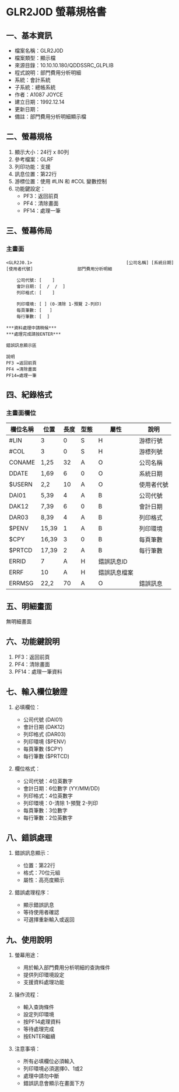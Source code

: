 # GLR2J0D 螢幕規格書

## 一、基本資訊
- 檔案名稱：GLR2J0D
- 檔案類型：顯示檔
- 來源目錄：10.10.10.180/QDDSSRC_GLPLIB
- 程式說明：部門費用分析明細
- 系統：會計系統
- 子系統：總帳系統
- 作者：A1087 JOYCE
- 建立日期：1992.12.14
- 更新日期：
- 備註：部門費用分析明細顯示檔

## 二、螢幕規格
1. 顯示大小：24行 x 80列
2. 參考檔案：GLRF
3. 列印功能：支援
4. 訊息位置：第22行
5. 游標位置：使用 #LIN 和 #COL 變數控制
6. 功能鍵設定：
   - PF3：返回前頁
   - PF4：清除畫面
   - PF14：處理一筆

## 三、螢幕佈局

### 主畫面
```
<GLR2J0.1>                                    [公司名稱] [系統日期]
[使用者代號]                 部門費用分析明細

    公司代號: [    ]
    會計日期: [  /  /  ]
    列印格式: [    ]

    列印環境: [ ] (0-清除 1-預覽 2-列印)
    每頁筆數: [   ]
    每行筆數: [  ]

***資料處理中請稍候***
***處理完成請按ENTER***

錯誤訊息顯示區

說明
PF3 =返回前頁
PF4 =清除畫面
PF14=處理一筆
```

## 四、紀錄格式

### 主畫面欄位
| 欄位名稱 | 位置 | 長度 | 型態 | 屬性 | 說明 |
|---------|------|------|------|------|------|
| #LIN | 3 | 0 | S | H | 游標行號 |
| #COL | 3 | 0 | S | H | 游標列號 |
| CONAME | 1,25 | 32 | A | O | 公司名稱 |
| DDATE | 1,69 | 6 | 0 | O | 系統日期 |
| $USERN | 2,2 | 10 | A | O | 使用者代號 |
| DAI01 | 5,39 | 4 | A | B | 公司代號 |
| DAK12 | 7,39 | 6 | 0 | B | 會計日期 |
| DAR03 | 8,39 | 4 | A | B | 列印格式 |
| $PENV | 15,39 | 1 | A | B | 列印環境 |
| $CPY | 16,39 | 3 | 0 | B | 每頁筆數 |
| $PRTCD | 17,39 | 2 | A | B | 每行筆數 |
| ERRID | 7 | A | H | 錯誤訊息ID |
| ERRF | 10 | A | H | 錯誤訊息檔案 |
| ERRMSG | 22,2 | 70 | A | O | 錯誤訊息 |

## 五、明細畫面
無明細畫面

## 六、功能鍵說明
1. PF3：返回前頁
2. PF4：清除畫面
3. PF14：處理一筆資料

## 七、輸入欄位驗證
1. 必填欄位：
   - 公司代號 (DAI01)
   - 會計日期 (DAK12)
   - 列印格式 (DAR03)
   - 列印環境 ($PENV)
   - 每頁筆數 ($CPY)
   - 每行筆數 ($PRTCD)

2. 欄位格式：
   - 公司代號：4位英數字
   - 會計日期：6位數字 (YY/MM/DD)
   - 列印格式：4位英數字
   - 列印環境：0-清除 1-預覽 2-列印
   - 每頁筆數：3位數字
   - 每行筆數：2位英數字

## 八、錯誤處理
1. 錯誤訊息顯示：
   - 位置：第22行
   - 格式：70位元組
   - 屬性：高亮度顯示

2. 錯誤處理程序：
   - 顯示錯誤訊息
   - 等待使用者確認
   - 可選擇重新輸入或返回

## 九、使用說明
1. 螢幕用途：
   - 用於輸入部門費用分析明細的查詢條件
   - 提供列印環境設定
   - 支援資料處理功能

2. 操作流程：
   - 輸入查詢條件
   - 設定列印環境
   - 按PF14處理資料
   - 等待處理完成
   - 按ENTER繼續

3. 注意事項：
   - 所有必填欄位必須輸入
   - 列印環境必須選擇0、1或2
   - 處理中請勿中斷
   - 錯誤訊息會顯示在畫面下方 